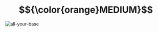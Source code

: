 # $${\color{orange}MEDIUM}$$
![all-your-base](https://user-images.githubusercontent.com/65892342/236394530-88eaf7d8-be43-49e1-b37f-45f27266dfa6.svg)
